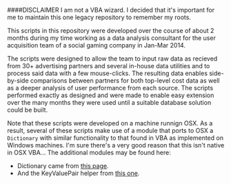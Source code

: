 ####DISCLAIMER
I am not a VBA wizard. I decided that it's important for me to maintain this one legacy repository to remember my roots.

This scripts in this repository were developed over the course of about 2 months during my time working as a data analysis consultant for the user acquisition team of a social gaming company in Jan-Mar 2014.

The scripts were designed to allow the team to input raw data as recieved from 30+ advertising partners and several in-house data utilities and to process said data with a few mouse-clicks. The resulting data enables side-by-side comparisons between partners for both top-level cost data as well as a deeper analysis of user performance from each source. The scripts performed exactly as designed and were made to enable easy extension over the many months they were used until a suitable database solution could be built.

Note that these scripts were developed on a machine runnign OSX. As a result, several of these scripts make use of a module that ports to OSX a `Dictionary` with similar functionality to that found in VBA as implemented on Windows machines. I'm sure there's a very good reason that this isn't native in OSX VBA... The additional modules may be found here:

- Dictionary came from [this page](http://sysmod.wordpress.com/2011/11/02/dictionary-class-in-vba-instead-of-scripting-dictionary/).
- And the KeyValuePair helper from [this one](http://sysmod.wordpress.com/2011/11/24/dictionary-vba-class-update/).